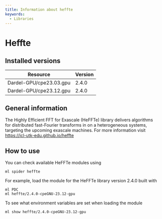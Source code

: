 ```yaml
---
title: Information about heffte
keywords:
  - Libraries
---
```

# Heffte

## Installed versions

| Resource | Version |
|---|---|
| Dardel-GPU/cpe23.03.gpu | 2.4.0 |
| Dardel-GPU/cpe23.12.gpu | 2.4.0 |

## General information

The Highly Efficient FFT for Exascale (HeFFTe) library delivers algorithms for distributed fast-Fourier transforms in on a heterogeneous systems, targeting the upcoming exascale machines. For more information visit https://icl-utk-edu.github.io/heffte

## How to use

You can check available HeFFTe modules using
```
ml spider heffte
```
For example, load the module for the HeFFTe library version 2.4.0
built with
```
ml PDC
ml heffte/2.4.0-cpeGNU-23.12-gpu
```
To see what environment variables are set when loading the module
```
ml show heffte/2.4.0-cpeGNU-23.12-gpu
```
